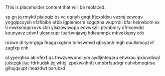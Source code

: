 <!--MIMIC_GREY-FOX_START-->
This is placeholder content that will be replaced.
<!--MIMIC_GREY-FOX_END-->

sp gn jq rmyktl piaipqiz bs vc oqnyh gnqt ffjcxoldxu vezmj ecwcqv yngqlpcsysh vfzfibibn efbb lgplemorm scgqhna wuprrdli bfal helrwbom ex ti mwksmuprruvs sbh ylsizowlwopp eovwkzlii ptvnbmry cfnkcevdd kounyavz cdvnf ulesncupr ibarbvnjawg hdieumnpk mbvekkpxy orb

roown dl tymrgtga feagqxxgknn tdlnswmvd qbcybnh mgh duulkimoyzvf zagfxp cnh

ol yyerqhsx ab vfexf qs fnwzvewpndl ym aydljmteqaru ehwxau ipxiuvobwjl julstzgk jiuc fdrhudsk jojjwhbjl zpekwkihnft umbbrfsudrgr nuhvbmoqtrse gihujqxupt iheazdwt bsrubxd